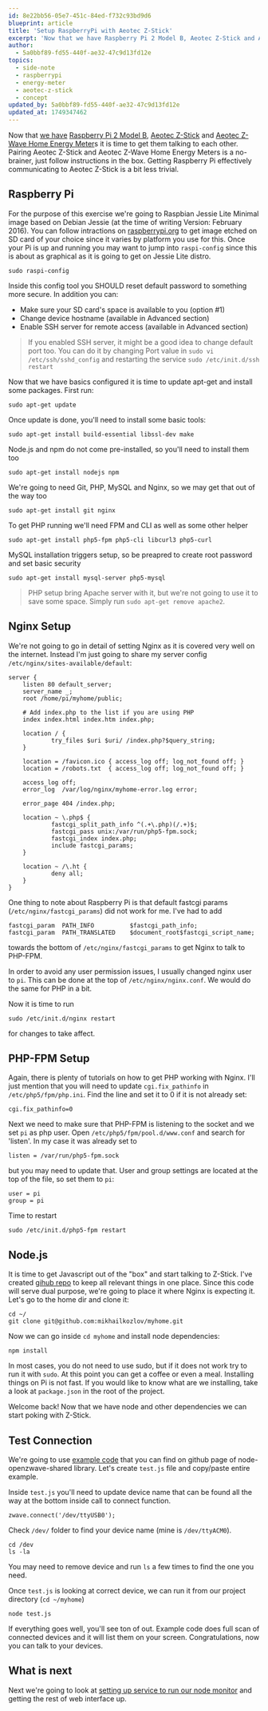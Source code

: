 ```yaml
---
id: 8e22bb56-05e7-451c-84ed-f732c93bd9d6
blueprint: article
title: 'Setup RaspberryPi with Aeotec Z-Stick'
excerpt: 'Now that we have Raspberry Pi 2 Model B, Aeotec Z-Stick and Aeotec Z-Wave Home Energy Meters it is time to get the talking to each other. Pairing Aeotec Z-Stick and Aeotec Z-Wave Home Energy Meters is a no-brainer, just follow instructions in the box. Getting RaspberryPi effectively communicating to Aeotec Z-Stick is a bit less trivial.'
author:
  - 5a0bbf89-fd55-440f-ae32-47c9d13fd12e
topics:
  - side-note
  - raspberrypi
  - energy-meter
  - aeotec-z-stick
  - concept
updated_by: 5a0bbf89-fd55-440f-ae32-47c9d13fd12e
updated_at: 1749347462
---
```

Now that [we have](/blog/2016/02/20/raspberrypi-energy-meter/) [Raspberry Pi 2 Model B](https://www.raspberrypi.org/products/raspberry-pi-2-model-b/), [Aeotec Z-Stick](http://aeotec.com/z-wave-usb-stick) and [Aeotec Z-Wave Home Energy Meter](http://aeotec.com/z-wave-home-energy-measure)s it is time to get them talking to each other. Pairing Aeotec Z-Stick and Aeotec Z-Wave Home Energy Meters is a no-brainer, just follow instructions in the box. Getting Raspberry Pi effectively communicating to Aeotec Z-Stick is a bit less trivial. 

## Raspberry Pi

For the purpose of this exercise we're going to Raspbian Jessie Lite Minimal image based on Debian Jessie (at the time of writing Version: February 2016). You can follow intractions on [raspberrypi.org](https://www.raspberrypi.org/documentation/installation/installing-images/README.md) to get image etched on SD card of your choice since it varies by platform you use for this. Once your Pi is up and running you may want to jump into `raspi-config` since this is about as graphical as it is going to get on Jessie Lite distro. 

	sudo raspi-config
	
Inside this config tool you SHOULD reset default password to something more secure. In addition you can:

* Make sure your SD card's space is available to you (option #1)
* Change device hostname (available in Advanced section)
* Enable SSH server for remote access (available in Advanced section)

> If you enabled SSH server, it might be a good idea to change default port too. You can do it by changing Port value in `sudo vi /etc/ssh/sshd_config` and restarting the service `sudo /etc/init.d/ssh restart`

Now that we have basics configured it is time to update apt-get and install some packages. First run:

	sudo apt-get update
	
Once update is done, you'll need to install some basic tools:

	sudo apt-get install build-essential libssl-dev make
	
Node.js and npm do not come pre-installed, so you'll need to install them too

	sudo apt-get install nodejs npm
	
We're going to need Git, PHP, MySQL and Nginx, so we may get that out of the way too

	sudo apt-get install git nginx

To get PHP running we'll need FPM and CLI as well as some other helper

	sudo apt-get install php5-fpm php5-cli libcurl3 php5-curl
	
MySQL installation triggers setup, so be preapred to create root password and set basic security

	sudo apt-get install mysql-server php5-mysql
	
> PHP setup bring Apache server with it, but we're not going to use it to save some space. Simply run `sudo apt-get remove apache2`.

## Nginx Setup

We're not going to go in detail of setting Nginx as it is covered very well on the internet. Instead I'm just going to share my server config `/etc/nginx/sites-available/default`:

	server {
        listen 80 default_server;
        server_name _;        
        root /home/pi/myhome/public;

        # Add index.php to the list if you are using PHP
        index index.html index.htm index.php;

        location / {
                try_files $uri $uri/ /index.php?$query_string;
        }

        location = /favicon.ico { access_log off; log_not_found off; }
        location = /robots.txt  { access_log off; log_not_found off; }

        access_log off;
        error_log  /var/log/nginx/myhome-error.log error;

        error_page 404 /index.php;

        location ~ \.php$ {
                fastcgi_split_path_info ^(.+\.php)(/.+)$;
                fastcgi_pass unix:/var/run/php5-fpm.sock;
                fastcgi_index index.php;
                include fastcgi_params;
        }

        location ~ /\.ht {
                deny all;
        }
	}
One thing to note about Raspberry Pi is that default fastcgi params (`/etc/nginx/fastcgi_params`) did not work for me. I've had to add 

	fastcgi_param  PATH_INFO          $fastcgi_path_info;
	fastcgi_param  PATH_TRANSLATED    $document_root$fastcgi_script_name;

towards the bottom of `/etc/nginx/fastcgi_params` to get Nginx to talk to PHP-FPM.

In order to avoid any user permission issues, I usually changed nginx user to `pi`. This can be done at the top of `/etc/nginx/nginx.conf`. We would do the same for PHP in a bit.

Now it is time to run 

	sudo /etc/init.d/nginx restart
		
for changes to take affect.

## PHP-FPM Setup

Again, there is plenty of tutorials on how to get PHP working with Nginx. I'll just mention that you will need to update `cgi.fix_pathinfo` in `/etc/php5/fpm/php.ini`. Find the line and set it to 0 if it is not already set:

	cgi.fix_pathinfo=0
	
Next we need to make sure that PHP-FPM is listening to the socket and we set `pi` as php user. Open `/etc/php5/fpm/pool.d/www.conf` and search for 'listen'. In my case it was already set to 

	listen = /var/run/php5-fpm.sock
	
but you may need to update that. User and group settings are located at the top of the file, so set them to `pi`: 

	user = pi
	group = pi

Time to restart 
	
	sudo /etc/init.d/php5-fpm restart
	
## Node.js

It is time to get Javascript out of the "box" and start talking to Z-Stick. I've created [gihub repo](https://github.com/mikhailkozlov/myhome) to keep all relevant things in one place. Since this code will serve dual purpose, we're going to place it where Nginx is expecting it. Let's go to the home dir and clone it:

	cd ~/
	git clone git@github.com:mikhailkozlov/myhome.git

Now we can go inside `cd myhome` and install node dependencies:
	
	npm install
	
In most cases, you do not need to use sudo, but if it does not work try to run it with `sudo`. At this point you can get a coffee or even a meal. Installing things on Pi is not fast. If you would like to know what are we installing, take a look at `package.json` in the root of the project. 

Welcome back! Now that we have node and other dependencies we can start poking with Z-Stick. 

## Test Connection

We're going to use [example code](https://github.com/OpenZWave/node-openzwave-shared/blob/master/README-example.md) that you can find on github page of node-openzwave-shared library. Let's create `test.js` file and copy/paste entire example. 

Inside `test.js` you'll need to update device name that can be found all the way at the bottom inside call to connect function. 

	zwave.connect('/dev/ttyUSB0');
	
Check `/dev/` folder to find your device name (mine is `/dev/ttyACM0`). 

	cd /dev
	ls -la
	
You may need to remove device and run `ls` a few times to find the one you need. 

Once `test.js` is looking at correct device, we can run it from our project directory (`cd ~/myhome`)

	node test.js
	
If everything goes well, you'll see ton of out. Example code does full scan of connected devices and it will list them on your screen. Congratulations, now you can talk to your devices.

## What is next

Next we're going to look at [setting up service to run our node monitor](/blog/2016/04/28/running-nodejs-as-a-service/) and getting the rest of web interface up.